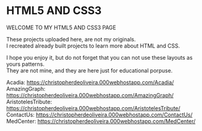 # HTML5 AND CSS3

WELCOME TO MY HTML5 AND CSS3 PAGE

These projects uploaded here, are not my originals.<br>
I recreated already built projects to learn more about HTML and CSS.

I hope you enjoy it, but do not forget that you can not use these layouts as yours patterns.<br>
They are not mine, and they are here just for educational porpuse.

Acadia: <a>https://christopherdeoliveira.000webhostapp.com/Acadia/</a><br>
AmazingGraph: <a>https://christopherdeoliveira.000webhostapp.com/AmazingGraph/</a><br>
AristotelesTribute: <a>https://christopherdeoliveira.000webhostapp.com/AristotelesTribute/</a><br>
ContactUs: <a>https://christopherdeoliveira.000webhostapp.com/ContactUs/</a><br>
MedCenter: <a>https://christopherdeoliveira.000webhostapp.com/MedCenter/</a>
